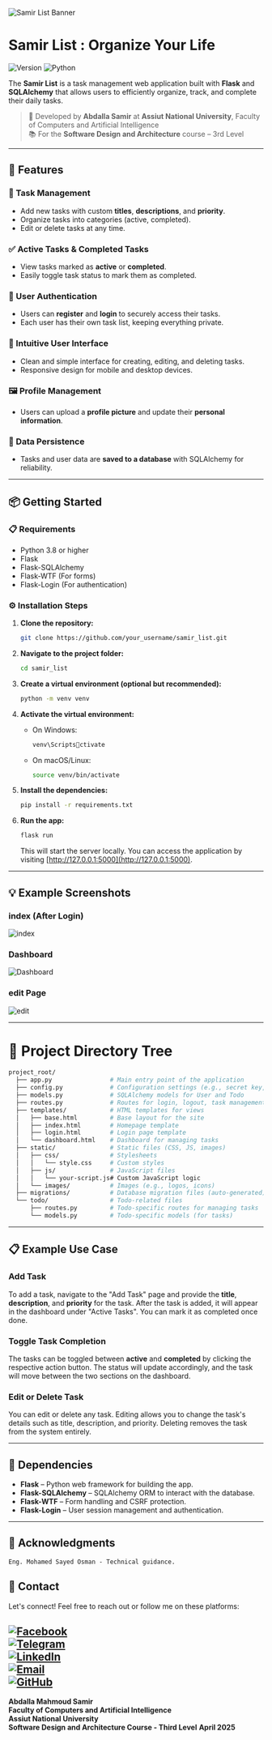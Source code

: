 
![Samir List Banner](https://raw.githubusercontent.com/abdallasamir04/Samir-List/main/Samir%20List/files/todobanner.png.png)

# Samir List : Organize Your Life

![Version](https://img.shields.io/badge/version-1.0.0-yellow.svg?style=for-the-badge&logo=github&logoColor=white)
![Python](https://img.shields.io/badge/Language-Python-yellow.svg?style=for-the-badge&logo=python&logoColor=white)

The **Samir List** is a task management web application built with **Flask** and **SQLAlchemy** that allows users to efficiently organize, track, and complete their daily tasks. 

> 🧠 Developed by **Abdalla Samir** at **Assiut National University**, Faculty of Computers and Artificial Intelligence  
> 📚 For the **Software Design and Architecture** course – 3rd Level

---

## 🚀 Features

### 🔧 Task Management
- Add new tasks with custom **titles**, **descriptions**, and **priority**.
- Organize tasks into categories (active, completed).
- Edit or delete tasks at any time.

### ✅ Active Tasks & Completed Tasks
- View tasks marked as **active** or **completed**.
- Easily toggle task status to mark them as completed.
  
### 📱 User Authentication
- Users can **register** and **login** to securely access their tasks.
- Each user has their own task list, keeping everything private.

### 🌈 Intuitive User Interface
- Clean and simple interface for creating, editing, and deleting tasks.
- Responsive design for mobile and desktop devices.

### 🖼️ Profile Management
- Users can upload a **profile picture** and update their **personal information**.

### 💾 Data Persistence
- Tasks and user data are **saved to a database** with SQLAlchemy for reliability.

---

## 📦 Getting Started

### 📋 Requirements
- Python 3.8 or higher
- Flask
- Flask-SQLAlchemy
- Flask-WTF (For forms)
- Flask-Login (For authentication)
  
### ⚙️ Installation Steps

1. **Clone the repository:**
   ```bash
   git clone https://github.com/your_username/samir_list.git
   ```

2. **Navigate to the project folder:**
   ```bash
   cd samir_list
   ```

3. **Create a virtual environment (optional but recommended):**
   ```bash
   python -m venv venv
   ```

4. **Activate the virtual environment:**
   - On Windows:
     ```bash
     venv\Scriptsctivate
     ```
   - On macOS/Linux:
     ```bash
     source venv/bin/activate
     ```

5. **Install the dependencies:**
   ```bash
   pip install -r requirements.txt
   ```

6. **Run the app:**
   ```bash
   flask run
   ```
   This will start the server locally. You can access the application by visiting [http://127.0.0.1:5000](http://127.0.0.1:5000).

---

## 💡 Example Screenshots


### index (After Login)

![index](https://raw.githubusercontent.com/abdallasamir04/Samir-List/main/Samir%20List/files/afterlogin.png)

### Dashboard 
![Dashboard](https://raw.githubusercontent.com/abdallasamir04/Samir-List/main/Samir%20List/files/Dashboared.png)

### edit Page
![edit](https://raw.githubusercontent.com/abdallasamir04/Samir-List/main/Samir%20List/files/edit.png)

---

# 📁 Project Directory Tree

```bash
project_root/
  ├── app.py                # Main entry point of the application
  ├── config.py             # Configuration settings (e.g., secret key, database URI)
  ├── models.py             # SQLAlchemy models for User and Todo
  ├── routes.py             # Routes for login, logout, task management
  ├── templates/            # HTML templates for views
  │   ├── base.html         # Base layout for the site
  │   ├── index.html        # Homepage template
  │   ├── login.html        # Login page template
  │   └── dashboard.html    # Dashboard for managing tasks
  ├── static/               # Static files (CSS, JS, images)
  │   ├── css/              # Stylesheets
  │   │   └── style.css     # Custom styles
  │   ├── js/               # JavaScript files
  │   │   └── your-script.js# Custom JavaScript logic
  │   └── images/           # Images (e.g., logos, icons)
  ├── migrations/           # Database migration files (auto-generated)
  └── todo/                 # Todo-related files
      ├── routes.py         # Todo-specific routes for managing tasks
      └── models.py         # Todo-specific models (for tasks)
```

---

## 📋 Example Use Case

### **Add Task**
To add a task, navigate to the "Add Task" page and provide the **title**, **description**, and **priority** for the task. After the task is added, it will appear in the dashboard under "Active Tasks". You can mark it as completed once done.

### **Toggle Task Completion**
The tasks can be toggled between **active** and **completed** by clicking the respective action button. The status will update accordingly, and the task will move between the two sections on the dashboard.

### **Edit or Delete Task**
You can edit or delete any task. Editing allows you to change the task's details such as title, description, and priority. Deleting removes the task from the system entirely.


---

## 🔗 Dependencies

- **Flask** – Python web framework for building the app.
- **Flask-SQLAlchemy** – SQLAlchemy ORM to interact with the database.
- **Flask-WTF** – Form handling and CSRF protection.
- **Flask-Login** – User session management and authentication.


---

## 🙏 Acknowledgments

    Eng. Mohamed Sayed Osman - Technical guidance.

    
## 📧 Contact

Let's connect! Feel free to reach out or follow me on these platforms:  

[![Facebook](https://img.shields.io/badge/Facebook-1877F2?style=for-the-badge&logo=facebook&logoColor=white)](https://www.facebook.com/abdallasamir04/)  
[![Telegram](https://img.shields.io/badge/Telegram-2CA5E0?style=for-the-badge&logo=telegram&logoColor=white)](https://t.me/abdallasamir04)  
[![LinkedIn](https://img.shields.io/badge/LinkedIn-0077B5?style=for-the-badge&logo=linkedin&logoColor=white)](https://www.linkedin.com/in/abdalla-mahmoud-9264242b6/)  
[![Email](https://img.shields.io/badge/Email-D14836?style=for-the-badge&logo=gmail&logoColor=white)](mailto:samirovic707@gmail.com)  
[![GitHub](https://img.shields.io/badge/GitHub-%23121011.svg?style=for-the-badge&logo=github&logoColor=white)](https://github.com/abdallasamir04)  
---
**Abdalla Mahmoud Samir**  
**Faculty of Computers and Artificial Intelligence**  
**Assiut National University**  
**Software Design and Architecture Course - Third Level**
**April 2025**



